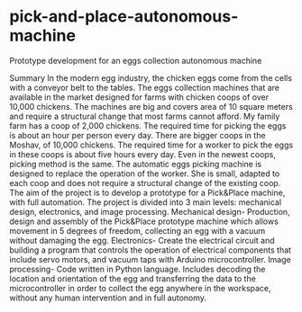 # pick-and-place-autonomous-machine
Prototype development for an eggs collection autonomous machine

Summary
In the modern egg industry, the chicken eggs come from the cells with a conveyor belt to the tables.
The eggs collection machines that are available in the market designed for farms with chicken coops of over 10,000 chickens. The machines are big and covers area of ​​10 square meters and require a structural change that most farms cannot afford.
My family farm has a coop of 2,000 chickens. The required time for picking the eggs is about an hour per person every day. There are bigger coops in the Moshav, of 10,000 chickens. The required time for a worker to pick the eggs in these coops is about five hours every day. Even in the newest coops, picking method is the same.
The automatic eggs picking machine is designed to replace the operation of the worker. She is small, adapted to each coop and does not require a structural change of the existing coop.
The aim of the project is to develop a prototype for a Pick&Place machine, with full automation.
The project is divided into 3 main levels: mechanical design, electronics, and image processing. 
Mechanical design-
Production, design and assembly of the Pick&Place prototype machine which allows movement in 5 degrees of freedom, collecting an egg with a vacuum without damaging the egg. 
Electronics-
Create the electrical circuit and building a program that controls the operation of electrical components that include servo motors, and vacuum taps with Arduino microcontroller. 
Image processing-
Code written in Python language. Includes decoding the location and orientation of the egg and transferring the data to the microcontroller in order to collect the egg anywhere in the workspace, without any human intervention and in full autonomy.
